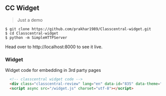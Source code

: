 CC Widget
---

> Just a demo

```
$ git clone https://github.com/prakhar1989/Classcentral-widget.git
$ cd Classcentral-widget
$ python -m SimpleHTTPServer
```

Head over to http://localhost:8000 to see it live.

### Widget

Widget code for embedding in 3rd party pages

```HTML
  <!-- classcentral widget code -->
  <div class="classcentral-review" lang="en" data-id="835" data-theme="light"> </div>
  <script async src="/widget.js" charset="utf-8"></script>
```
